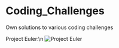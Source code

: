 # Coding_Challenges
Own solutions to various coding challenges

Project Euler:\n
![Project Euler](https://projecteuler.net/profile/sudo_lupus.png)
